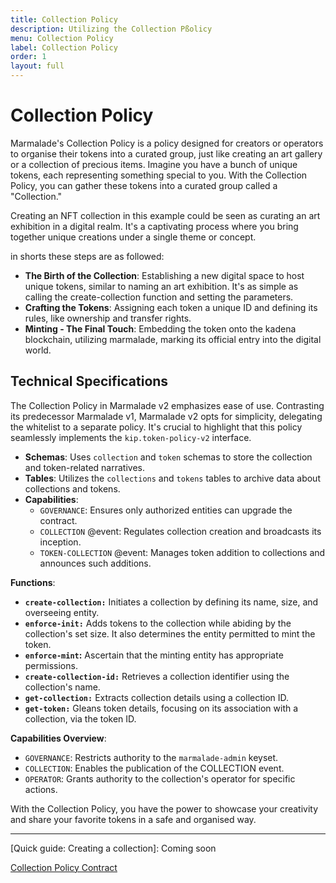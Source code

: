 ```yaml
---
title: Collection Policy
description: Utilizing the Collection Pßolicy
menu: Collection Policy
label: Collection Policy
order: 1
layout: full
---
```


# Collection Policy

Marmalade's Collection Policy is a policy designed for creators or operators to
organise their tokens into a curated group, just like creating an art gallery or
a collection of precious items. Imagine you have a bunch of unique tokens, each
representing something special to you. With the Collection Policy, you can
gather these tokens into a curated group called a "Collection."

Creating an NFT collection in this example could be seen as curating an art
exhibition in a digital realm. It's a captivating process where you bring
together unique creations under a single theme or concept.

in shorts these steps are as followed:

- **The Birth of the Collection**: Establishing a new digital space to host
  unique tokens, similar to naming an art exhibition. It's as simple as calling
  the create-collection function and setting the parameters.
- **Crafting the Tokens**: Assigning each token a unique ID and defining its
  rules, like ownership and transfer rights.
- **Minting - The Final Touch**: Embedding the token onto the kadena blockchain,
  utilizing marmalade, marking its official entry into the digital world.

## Technical Specifications

The Collection Policy in Marmalade v2 emphasizes ease of use. Contrasting its
predecessor Marmalade v1, Marmalade v2 opts for simplicity, delegating the
whitelist to a separate policy. It's crucial to highlight that this policy
seamlessly implements the `kip.token-policy-v2` interface.

- **Schemas**: Uses `collection` and `token` schemas to store the collection and
  token-related narratives.
- **Tables**: Utilizes the `collections` and `tokens` tables to archive data
  about collections and tokens.
- **Capabilities**:
  - `GOVERNANCE`: Ensures only authorized entities can upgrade the contract.
  - `COLLECTION` @event: Regulates collection creation and broadcasts its
    inception.
  - `TOKEN-COLLECTION` @event: Manages token addition to collections and
    announces such additions.

**Functions**:

- **`create-collection:`** Initiates a collection by defining its name, size,
  and overseeing entity.
- **`enforce-init:`** Adds tokens to the collection while abiding by the
  collection's set size. It also determines the entity permitted to mint the
  token.
- **`enforce-mint`:** Ascertain that the minting entity has appropriate
  permissions.
- **`create-collection-id:`** Retrieves a collection identifier using the
  collection's name.
- **`get-collection:`** Extracts collection details using a collection ID.
- **`get-token:`** Gleans token details, focusing on its association with a
  collection, via the token ID.

**Capabilities Overview**:

- `GOVERNANCE`: Restricts authority to the `marmalade-admin` keyset.
- `COLLECTION`: Enables the publication of the COLLECTION event.
- `OPERATOR`: Grants authority to the collection's operator for specific
  actions.

With the Collection Policy, you have the power to showcase your creativity and
share your favorite tokens in a safe and organised way.

---

[Quick guide: Creating a collection]: Coming soon

[Collection Policy Contract](https://github.com/kadena-io/marmalade/blob/v2/pact/concrete-policies/collection-policy/collection-policy-v1.pact)
